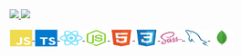 <div >
  <a href="https://github.com/kaualucio">
  <img height="180em" src="https://github-readme-stats-sigma-five.vercel.app/api?username=kaualucio&show_icons=true&theme=dracula&include_all_commits=true&count_private=true"/>
  <img height="180em" src="https://github-readme-stats-sigma-five.vercel.app/api/top-langs/?username=kaualucio&layout=compact&langs_count=7&theme=dracula"/>
</div>


  
  <div style="display: inline_block"><br>
    <img align="center" alt="Kauã-Js" height="30" width="40" src="https://raw.githubusercontent.com/devicons/devicon/master/icons/javascript/javascript-plain.svg">
    <img align="center" alt="Kauã-Ts" height="30" width="40" src="https://raw.githubusercontent.com/devicons/devicon/master/icons/typescript/typescript-plain.svg">
    <img align="center" alt="Kauã-React" height="30" width="40" src="https://raw.githubusercontent.com/devicons/devicon/master/icons/react/react-original.svg">
    <img align="center" alt="Kauã-NodeJs" height="30" width="40" src="https://raw.githubusercontent.com/devicons/devicon/master/icons/nodejs/nodejs-original.svg">
    <img align="center" alt="Kauã-HTML" height="30" width="40" src="https://raw.githubusercontent.com/devicons/devicon/master/icons/html5/html5-original.svg">
    <img align="center" alt="Kauã-CSS" height="30" width="40" src="https://raw.githubusercontent.com/devicons/devicon/master/icons/css3/css3-original.svg">
    <img align="center" alt="Kauã-Sass" height="30" width="40" src="https://raw.githubusercontent.com/devicons/devicon/master/icons/sass/sass-original.svg">
    <img align="center" alt="Kauã-MySQL" height="30" width="40" src="https://raw.githubusercontent.com/devicons/devicon/master/icons/mysql/mysql-original.svg">
    <img align="center" alt="Kauã-MongoDB" height="30" width="40" src="https://raw.githubusercontent.com/devicons/devicon/master/icons/mongodb/mongodb-original.svg">
  </div>
